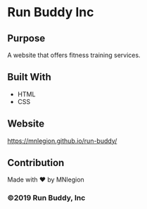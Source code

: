 # Run Buddy Inc

## Purpose
A website that offers fitness training services.

## Built With
* HTML
* CSS

## Website
https://mnlegion.github.io/run-buddy/

## Contribution
Made with ❤️ by MNlegion

### ©️2019 Run Buddy, Inc 
